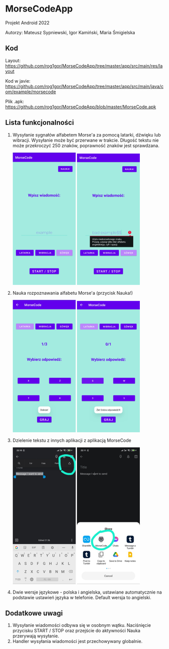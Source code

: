 # MorseCodeApp
Projekt Android 2022

Autorzy: Mateusz Sypniewski, Igor Kamiński, Maria Śmigielska

 ## Kod
 
 Layout: https://github.com/rog1gor/MorseCodeApp/tree/master/app/src/main/res/layout
 
 Kod w javie: https://github.com/rog1gor/MorseCodeApp/tree/master/app/src/main/java/com/example/morsecode
 
 Plik .apk: https://github.com/rog1gor/MorseCodeApp/blob/master/MorseCode.apk

## Lista funkcjonalności
1. Wysyłanie sygnałów alfabetem Morse'a za pomocą latarki, dźwięku lub wibracji. Wysyłanie może być przerwane w trakcie. Długość tekstu nie może przekroczyć 250 znaków, poprawność znaków jest sprawdzana.

    <img src="https://github.com/rog1gor/MorseCodeApp/blob/master/image5.jpg" width="200" height=auto />   <img src="https://github.com/rog1gor/MorseCodeApp/blob/master/image4.jpg" width="200" height=auto />
  
2. Nauka rozpoznawania alfabetu Morse'a (przycisk Nauka!)

   <img src="https://github.com/rog1gor/MorseCodeApp/blob/master/image3.jpg" width="200" height=auto />   <img src="https://github.com/rog1gor/MorseCodeApp/blob/master/image6.jpg" width="200" height=auto />
  
3. Dzielenie tekstu z innych aplikacji z aplikacją MorseCode

   <img src="https://github.com/rog1gor/MorseCodeApp/blob/master/image1.jpg" width="200" height=auto />   <img src="https://github.com/rog1gor/MorseCodeApp/blob/master/image2.jpg" width="200" height=auto />
   
 4. Dwie wersje językowe - polska i angielska, ustawiane automatycznie na podstawie ustawień języka w telefonie. Default wersja to angielski.
 
 ## Dodatkowe uwagi
 1. Wysyłanie wiadomości odbywa się w osobnym wątku. Naciśnięcie przycisku START / STOP oraz przejście do aktywności Nauka przerywają wysyłanie.
 2. Handler wysyłania wiadomości jest przechowywany globalnie.
 
 
 
